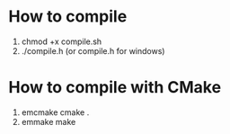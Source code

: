 # How to compile
1. chmod +x compile.sh
2. ./compile.h (or compile.h for windows)


# How to compile with CMake
1. emcmake cmake .
2. emmake make

